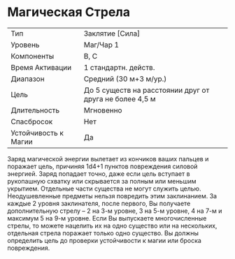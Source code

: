 
# Магическая Стрела

| | |
|---|---|
|Тип|Заклятие [Сила]|
|Уровень| Маг/Чар 1|
|Компоненты| В, С|
|Время Активации| 1 стандартн. действ.|
|Диапазон| Средний (30 м+3 м/ур.)|
|Цель| До 5 существ на расстоянии друг от друга не более 4,5 м|
|Длительность| Мгновенно|
|Спасбросок| Нет|
|Устойчивость к Магии| Да|

Заряд магической энергии вылетает из кончиков ваших пальцев и поражает цель, причиняя 1d4+1 пунктов повреждения силовой энергией. Заряд попадает точно, даже если цель вступает в рукопашную схватку или скрывается за полным или меньшим укрытием. Отдельные части существа не могут служить целью. Неодушевленные предметы нельзя повредить этим заклинанием. За каждые 2 уровня заклинателя, после первого, Вы получаете дополнительную стрелу – 2 на 3-м уровне, 3 на 5-м уровне, 4 на 7-м и максимум 5 на 9-м уровне. Если Вы выпускаете многочисленные стрелы, то можете нацелить их на одно существо или на нескольких, отдельная стрела поражает только одно существо. Вы должны определить цель до проверки устойчивости к магии или броска повреждения.